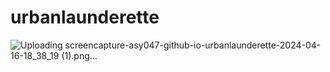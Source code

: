 # urbanlaunderette
![Uploading screencapture-asy047-github-io-urbanlaunderette-2024-04-16-18_38_19 (1).png…]()
